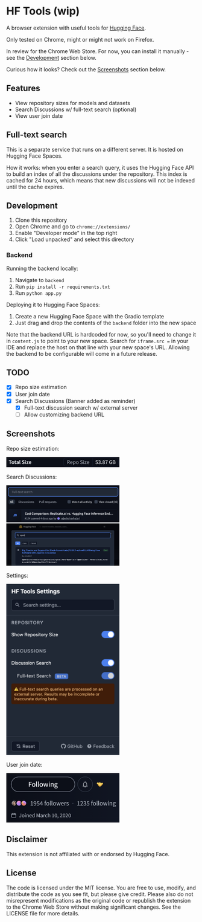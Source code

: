 # HF Tools (wip)

A browser extension with useful tools for [Hugging Face](https://huggingface.co).

Only tested on Chrome, might or might not work on Firefox.

In review for the Chrome Web Store. For now, you can install it manually - see the [Development](#development) section below.

Curious how it looks? Check out the [Screenshots](#screenshots) section below.

## Features

- View repository sizes for models and datasets
- Search Discussions w/ full-text search (optional)
- View user join date

## Full-text search

This is a separate service that runs on a different server. It is hosted on Hugging Face Spaces.

How it works: when you enter a search query, it uses the Hugging Face API to build an index of all the discussions under the repository. This index is cached for 24 hours, which means that new discussions will not be indexed until the cache expires.

## Development

1. Clone this repository
2. Open Chrome and go to `chrome://extensions/`
3. Enable "Developer mode" in the top right
4. Click "Load unpacked" and select this directory

### Backend

Running the backend locally:

1. Navigate to `backend`
2. Run `pip install -r requirements.txt`
3. Run `python app.py`

Deploying it to Hugging Face Spaces:

1. Create a new Hugging Face Space with the Gradio template
2. Just drag and drop the contents of the `backend` folder into the new space

Note that the backend URL is hardcoded for now, so you'll need to change it in `content.js` to point to your new space. Search for `iframe.src =` in your IDE and replace the host on that line with your new space's URL. Allowing the backend to be configurable will come in a future release.

## TODO

- [x] Repo size estimation
- [x] User join date
- [x] Search Discussions (Banner added as reminder)
    - [x] Full-text discussion search w/ external server
    - [ ] Allow customizing backend URL

## Screenshots

Repo size estimation:

<img src="screenshots/reposize.png" alt="Repo size estimation" width="300">

Search Discussions:

<img src="screenshots/search1.png" alt="Search Discussions" width="300">
<img src="screenshots/search2.png" alt="Search Discussions" width="300">

Settings:

<img src="screenshots/settings.png" alt="Settings" width="300">

User join date:

<img src="screenshots/joindate.png" alt="User join date" width="300">

## Disclaimer

This extension is not affiliated with or endorsed by Hugging Face.

## License

The code is licensed under the MIT license. You are free to use, modify, and distribute the code as you see fit, but please give credit. Please also do not misrepresent modifications as the original code or republish the extension to the Chrome Web Store without making significant changes. See the LICENSE file for more details.